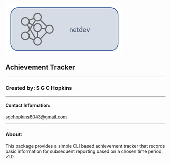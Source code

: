 ![alt text](https://github.com/sgchopkins8043/achievement-tracker/blob/main/readme_header.png?raw=true)
## Achievement Tracker
***
### Created by: S G C Hopkins
***
#### Contact Information:
sgchopkins8043@gmail.com

***
### About:
This package provides a simple CLI based achievement tracker that records basic information
for subsequent reporting based on a chosen time period.
v1.0


